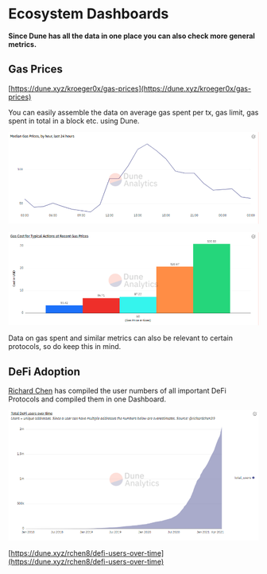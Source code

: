 # Ecosystem Dashboards

**Since Dune has all the data in one place you can also check more general metrics.**

## Gas Prices

[https://dune.xyz/kroeger0x/gas-prices](https://dune.xyz/kroeger0x/gas-prices)

You can easily assemble the data on average gas spent per tx, gas limit, gas spent in total in a block etc. using Dune.

![](<../../assets/image (13) (1).png>)

![](<../../assets/image (15).png>)

Data on gas spent and similar metrics can also be relevant to certain protocols, so do keep this in mind.

## **DeFi Adoption**

[Richard Chen](https://twitter.com/richardchen39) has compiled the user numbers of all important DeFi Protocols and compiled them in one Dashboard.

![](<../../assets/image (17).png>)

[https://dune.xyz/rchen8/defi-users-over-time](https://dune.xyz/rchen8/defi-users-over-time)
